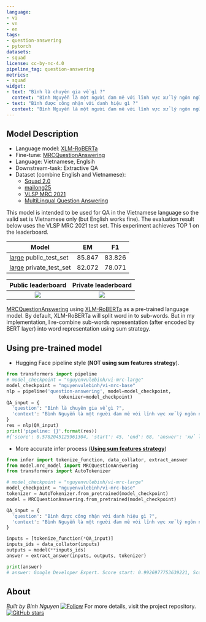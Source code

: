 ```yaml
---
language: 
- vi
- vn
- en
tags:
- question-answering
- pytorch
datasets:
- squad
license: cc-by-nc-4.0
pipeline_tag: question-answering 
metrics:
- squad
widget:
- text: "Bình là chuyên gia về gì ?"
  context: "Bình Nguyễn là một người đam mê với lĩnh vực xử lý ngôn ngữ tự nhiên . Anh nhận chứng chỉ Google Developer Expert năm 2020"
- text: "Bình được công nhận với danh hiệu gì ?"
  context: "Bình Nguyễn là một người đam mê với lĩnh vực xử lý ngôn ngữ tự nhiên . Anh nhận chứng chỉ Google Developer Expert năm 2020"
---
```

## Model Description

- Language model: [XLM-RoBERTa](https://huggingface.co/transformers/model_doc/xlmroberta.html)
- Fine-tune: [MRCQuestionAnswering](https://github.com/nguyenvulebinh/extractive-qa-mrc)
- Language: Vietnamese, Englsih
- Downstream-task: Extractive QA
- Dataset (combine English and Vietnamese):
  - [Squad 2.0](https://rajpurkar.github.io/SQuAD-explorer/) 
  - [mailong25](https://github.com/mailong25/bert-vietnamese-question-answering/tree/master/dataset)
  - [VLSP MRC 2021](https://vlsp.org.vn/vlsp2021/eval/mrc)
  - [MultiLingual Question Answering](https://github.com/facebookresearch/MLQA)
  
This model is intended to be used for QA in the Vietnamese language so the valid set is Vietnamese only (but English works fine). The evaluation result below uses the VLSP MRC 2021 test set. This experiment achieves TOP 1 on the leaderboard.


| Model  | EM | F1 |
| ------------- | ------------- | ------------- |
| [large](https://huggingface.co/nguyenvulebinh/vi-mrc-large)  public_test_set  | 85.847  | 83.826  |
| [large](https://huggingface.co/nguyenvulebinh/vi-mrc-large)  private_test_set  | 82.072  | 78.071  |

Public leaderboard             |  Private leaderboard
:-------------------------:|:-------------------------:
![](https://i.ibb.co/tJX6V6T/public-leaderboard.jpg)  |  ![](https://i.ibb.co/nmsX2pG/private-leaderboard.jpg)

[MRCQuestionAnswering](https://github.com/nguyenvulebinh/extractive-qa-mrc) using [XLM-RoBERTa](https://huggingface.co/transformers/model_doc/xlmroberta.html) as a pre-trained language model. By default, XLM-RoBERTa will split word in to sub-words. But in my implementation, I re-combine sub-words representation (after encoded by BERT layer) into word representation using sum strategy.

## Using pre-trained model

- Hugging Face pipeline style (**NOT using sum features strategy**).

```python
from transformers import pipeline
# model_checkpoint = "nguyenvulebinh/vi-mrc-large"
model_checkpoint = "nguyenvulebinh/vi-mrc-base"
nlp = pipeline('question-answering', model=model_checkpoint,
                   tokenizer=model_checkpoint)
QA_input = {
  'question': "Bình là chuyên gia về gì ?",
  'context': "Bình Nguyễn là một người đam mê với lĩnh vực xử lý ngôn ngữ tự nhiên . Anh nhận chứng chỉ Google Developer Expert năm 2020"
}
res = nlp(QA_input)
print('pipeline: {}'.format(res))
#{'score': 0.5782045125961304, 'start': 45, 'end': 68, 'answer': 'xử lý ngôn ngữ tự nhiên'}
```

- More accurate infer process ([**Using sum features strategy**](https://github.com/nguyenvulebinh/extractive-qa-mrc))

```python
from infer import tokenize_function, data_collator, extract_answer
from model.mrc_model import MRCQuestionAnswering
from transformers import AutoTokenizer

# model_checkpoint = "nguyenvulebinh/vi-mrc-large"
model_checkpoint = "nguyenvulebinh/vi-mrc-base"
tokenizer = AutoTokenizer.from_pretrained(model_checkpoint)
model = MRCQuestionAnswering.from_pretrained(model_checkpoint)

QA_input = {
  'question': "Bình được công nhận với danh hiệu gì ?",
  'context': "Bình Nguyễn là một người đam mê với lĩnh vực xử lý ngôn ngữ tự nhiên . Anh nhận chứng chỉ Google Developer Expert năm 2020"
}

inputs = [tokenize_function(*QA_input)]
inputs_ids = data_collator(inputs)
outputs = model(**inputs_ids)
answer = extract_answer(inputs, outputs, tokenizer)

print(answer)
# answer: Google Developer Expert. Score start: 0.9926977753639221, Score end: 0.9909810423851013
```

## About

*Built by Binh Nguyen*
[![Follow](https://img.shields.io/twitter/follow/nguyenvulebinh?style=social)](https://twitter.com/intent/follow?screen_name=nguyenvulebinh)
For more details, visit the project repository.
[![GitHub stars](https://img.shields.io/github/stars/nguyenvulebinh/extractive-qa-mrc?style=social)](https://github.com/nguyenvulebinh/extractive-qa-mrc)